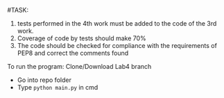 #TASK:
1) tests performed in the 4th work must be added to the code of the 3rd work.
2) Coverage of code by tests should make 70%
3) The code should be checked for compliance with the requirements of PEP8 and correct the comments found

To run the program:
Clone/Download Lab4 branch
  - Go into repo folder
  - Type `python main.py` in cmd